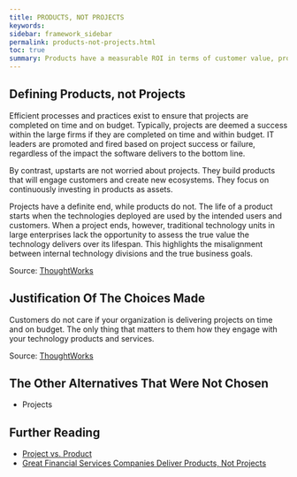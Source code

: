 ```yaml
---
title: PRODUCTS, NOT PROJECTS
keywords:
sidebar: framework_sidebar
permalink: products-not-projects.html
toc: true
summary: Products have a measurable ROI in terms of customer value, projects don't.
---
```


## Defining Products, not Projects
Efficient processes and practices exist to ensure that projects are completed on time and on budget. Typically, projects are deemed a success within the large firms if they are completed on time and within budget. IT leaders are promoted and fired based on project success or failure, regardless of the impact the software delivers to the bottom line.  

By contrast, upstarts are not worried about projects. They build products that will engage customers and create new ecosystems. They focus on continuously investing in products as assets.

Projects have a definite end, while products do not. The life of a product starts when the technologies deployed are used by the intended users and customers. When a project ends, however, traditional technology units in large enterprises lack the opportunity to assess the true value the technology delivers over its lifespan. This highlights the misalignment between internal technology divisions and the true business goals.  

Source: [ThoughtWorks](https://www.thoughtworks.com/insights/blog/great-financial-services-companies-deliver-products-not-projects)

## Justification Of The Choices Made
Customers do not care if your organization is delivering projects on time and on budget. The only thing that matters to them how they engage with your technology products and services.

Source: [ThoughtWorks](https://www.thoughtworks.com/insights/blog/great-financial-services-companies-deliver-products-not-projects)

## The Other Alternatives That Were Not Chosen
* Projects

## Further Reading
* [Project vs. Product](https://www.thoughtworks.com/insights/blog/project-vs-product)
* [Great Financial Services Companies Deliver Products, Not Projects](https://www.thoughtworks.com/insights/blog/great-financial-services-companies-deliver-products-not-projects)
